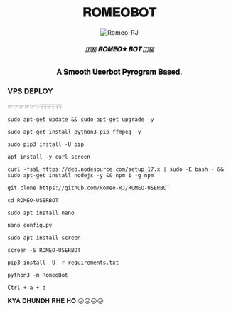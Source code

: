 <h1 align="center">
  <b> 𝐑𝐎𝐌𝐄𝐎𝐁𝐎𝐓 </b>
</h1>

<p align="center">
  <img src="https://telegra.ph/file/a62b9c7d9848afde0569e.jpg" alt="Romeo-RJ">
</p>

<h6 align="center">
  <b>🇮🇳 𝐑𝐎𝐌𝐄𝐎★𝐁𝐎𝐓 🇮🇳</b>
</h6>

<h3 align="center">
  <b>𝐀 𝐒𝐦𝐨𝐨𝐭𝐡 𝐔𝐬𝐞𝐫𝐛𝐨𝐭 𝐏𝐲𝐫𝐨𝐠𝐫𝐚𝐦 𝐁𝐚𝐬𝐞𝐝.</b>
</h3>


### VPS DEPLOY 

☞︎︎︎☞︎︎︎☞︎︎︎☞︎︎︎☞︎︎︎☟︎︎︎☟︎︎︎☟︎︎︎☟︎︎︎☟︎︎︎☟︎︎︎☟︎︎︎

`sudo apt-get update && sudo apt-get upgrade -y`

`sudo apt-get install python3-pip ffmpeg -y`

`sudo pip3 install -U pip`

`apt install -y curl screen`

`curl -fssL https://deb.nodesource.com/setup_17.x | sudo -E bash - && sudo apt-get install nodejs -y && npm i -g npm`

`git clone https://github.com/Romeo-RJ/ROMEO-USERBOT`

`cd ROMEO-USERBOT`

`sudo apt install nano`

`nano config.py`

`sudo apt install screen`

`screen -S ROMEO-USERBOT`

`pip3 install -U -r requirements.txt`

`python3 -m RomeoBot`

`Ctrl + a + d`


  𝐊𝐘𝐀 𝐃𝐇𝐔𝐍𝐃𝐇 𝐑𝐇𝐄 𝐇𝐎 😜😜😜😜
